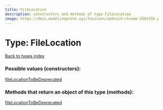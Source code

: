 ```yaml
---
title: FileLocation
description: constructors and methods of type FileLocation
image: https://docs.madelineproto.xyz/favicons/android-chrome-256x256.png
---
```

# Type: FileLocation
[Back to types index](index.md)



### Possible values (constructors):

[fileLocationToBeDeprecated](../constructors/fileLocationToBeDeprecated.md)  



### Methods that return an object of this type (methods):



[fileLocationToBeDeprecated](../constructors/fileLocationToBeDeprecated.md)  


